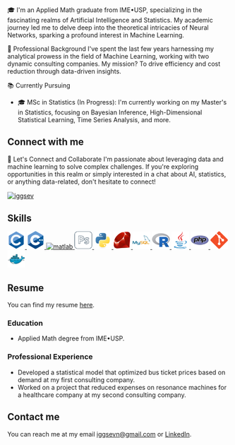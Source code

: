 🎓 I'm an Applied Math graduate from IME•USP, specializing in the fascinating realms of Artificial Intelligence and Statistics. My academic journey led me to delve deep into the theoretical intricacies of Neural Networks, sparking a profound interest in Machine Learning.

💼 Professional Background
I've spent the last few years harnessing my analytical prowess in the field of Machine Learning, working with two dynamic consulting companies. My mission? To drive efficiency and cost reduction through data-driven insights.


📚 Currently Pursuing
- 🎓 MSc in Statistics (In Progress): I'm currently working on my Master's in Statistics, focusing on Bayesian Inference, High-Dimensional Statistical Learning, Time Series Analysis, and more.

## Connect with me

🤖 Let's Connect and Collaborate
I'm passionate about leveraging data and machine learning to solve complex challenges. If you're exploring opportunities in this realm or simply interested in a chat about AI, statistics, or anything data-related, don't hesitate to connect!


<p align="left">
<a href="https://linkedin.com/in/iggsev" target="blank"><img align="center" src="https://raw.githubusercontent.com/rahuldkjain/github-profile-readme-generator/master/src/images/icons/Social/linked-in-alt.svg" alt="iggsev" height="30" width="40" /></a>
</p>

## Skills
<p align="left">
<a href="https://www.cprogramming.com/" target="_blank"> <img src="https://raw.githubusercontent.com/devicons/devicon/master/icons/c/c-original.svg" alt="c" width="40" height="40"/> </a>
<a href="https://www.w3schools.com/cpp/" target="_blank"> <img src="https://raw.githubusercontent.com/devicons/devicon/master/icons/cplusplus/cplusplus-original.svg" alt="cplusplus" width="40" height="40"/> </a>
<a href="https://www.mathworks.com/" target="_blank"> <img src="https://upload.wikimedia.org/wikipedia/commons/2/21/Matlab_Logo.png" alt="matlab" width="40" height="40"/> </a>
<a href="https://www.photoshop.com/en" target="_blank"> <img src="https://raw.githubusercontent.com/devicons/devicon/master/icons/photoshop/photoshop-line.svg" alt="photoshop" width="40" height="40"/> </a>
<a href="https://www.python.org" target="_blank"> <img src="https://raw.githubusercontent.com/devicons/devicon/master/icons/python/python-original.svg" alt="python" width="40" height="40"/> </a>
<a href="https://www.ruby-lang.org/en/" target="_blank"> <img src="https://raw.githubusercontent.com/devicons/devicon/master/icons/ruby/ruby-original.svg" alt="ruby" width="40" height="40"/> </a>
<a href="https://www.w3schools.com/sql/" target="_blank"> <img src="https://raw.githubusercontent.com/devicons/devicon/master/icons/mysql/mysql-original-wordmark.svg" alt="sql" width="40" height="40"/> </a>
<a href="https://www.r-project.org/" target="_blank"> <img src="https://raw.githubusercontent.com/devicons/devicon/master/icons/r/r-original.svg" alt="r" width="40" height="40"/> </a>
<a href="https://www.java.com/" target="_blank"> <img src="https://raw.githubusercontent.com/devicons/devicon/master/icons/java/java-original.svg" alt="java" width="40" height="40"/> </a>
<a href="https://www.php.net/" target="_blank"> <img src="https://raw.githubusercontent.com/devicons/devicon/master/icons/php/php-original.svg" alt="php" width="40" height="40"/> </a>
<a href="https://git-scm.com/" target="_blank"> <img src="https://raw.githubusercontent.com/devicons/devicon/master/icons/git/git-original.svg" alt="git" width="40" height="40"/> </a>
<a href="https://www.docker.com/" target="_blank"> <img src="https://raw.githubusercontent.com/devicons/devicon/master/icons/docker/docker-original.svg" alt="docker" width="40" height="40"/> </a>
</p>

## Resume

You can find my resume [here](https://github.com/iggsev/iggsev/blob/main/CV-2023.pdf).

### Education

* Applied Math degree from IME•USP.

### Professional Experience

* Developed a statistical model that optimized bus ticket prices based on demand at my first consulting company.
* Worked on a project that reduced expenses on resonance machines for a healthcare company at my second consulting company.

## Contact me

You can reach me at my email iggsevn@gmail.com or [LinkedIn](https://www.linkedin.com/in/iggsev/).

